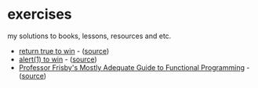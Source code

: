 # exercises

my solutions to books, lessons, resources and etc.

- [return true to win](https://drapegnik.github.io/notes/exercises/return-true) - ([source](https://alf.nu/ReturnTrue))
- [alert(1) to win](https://drapegnik.github.io/notes/exercises/alert-1) - ([source](<https://alf.nu/alert(1)>))
- [Professor Frisby's Mostly Adequate Guide to Functional Programming](https://drapegnik.github.io/notes/exercises/mag-to-fp) - ([source](https://mostly-adequate.gitbooks.io/mostly-adequate-guide/content/))
